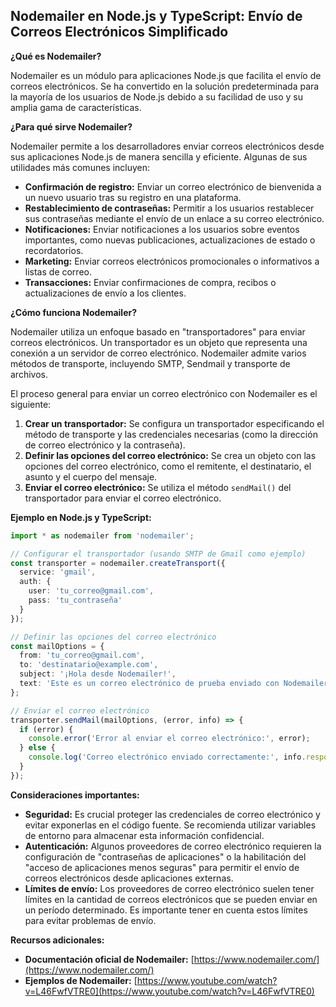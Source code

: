 ## Nodemailer en Node.js y TypeScript: Envío de Correos Electrónicos Simplificado

**¿Qué es Nodemailer?**

Nodemailer es un módulo para aplicaciones Node.js que facilita el envío de correos electrónicos. Se ha convertido en la solución predeterminada para la mayoría de los usuarios de Node.js debido a su facilidad de uso y su amplia gama de características.

**¿Para qué sirve Nodemailer?**

Nodemailer permite a los desarrolladores enviar correos electrónicos desde sus aplicaciones Node.js de manera sencilla y eficiente. Algunas de sus utilidades más comunes incluyen:

* **Confirmación de registro:** Enviar un correo electrónico de bienvenida a un nuevo usuario tras su registro en una plataforma.
* **Restablecimiento de contraseñas:** Permitir a los usuarios restablecer sus contraseñas mediante el envío de un enlace a su correo electrónico.
* **Notificaciones:** Enviar notificaciones a los usuarios sobre eventos importantes, como nuevas publicaciones, actualizaciones de estado o recordatorios.
* **Marketing:** Enviar correos electrónicos promocionales o informativos a listas de correo.
* **Transacciones:** Enviar confirmaciones de compra, recibos o actualizaciones de envío a los clientes.

**¿Cómo funciona Nodemailer?**

Nodemailer utiliza un enfoque basado en "transportadores" para enviar correos electrónicos. Un transportador es un objeto que representa una conexión a un servidor de correo electrónico. Nodemailer admite varios métodos de transporte, incluyendo SMTP, Sendmail y transporte de archivos.

El proceso general para enviar un correo electrónico con Nodemailer es el siguiente:

1. **Crear un transportador:** Se configura un transportador especificando el método de transporte y las credenciales necesarias (como la dirección de correo electrónico y la contraseña).
2. **Definir las opciones del correo electrónico:** Se crea un objeto con las opciones del correo electrónico, como el remitente, el destinatario, el asunto y el cuerpo del mensaje.
3. **Enviar el correo electrónico:** Se utiliza el método `sendMail()` del transportador para enviar el correo electrónico.

**Ejemplo en Node.js y TypeScript:**

```typescript
import * as nodemailer from 'nodemailer';

// Configurar el transportador (usando SMTP de Gmail como ejemplo)
const transporter = nodemailer.createTransport({
  service: 'gmail',
  auth: {
    user: 'tu_correo@gmail.com',
    pass: 'tu_contraseña'
  }
});

// Definir las opciones del correo electrónico
const mailOptions = {
  from: 'tu_correo@gmail.com',
  to: 'destinatario@example.com',
  subject: '¡Hola desde Nodemailer!',
  text: 'Este es un correo electrónico de prueba enviado con Nodemailer.'
};

// Enviar el correo electrónico
transporter.sendMail(mailOptions, (error, info) => {
  if (error) {
    console.error('Error al enviar el correo electrónico:', error);
  } else {
    console.log('Correo electrónico enviado correctamente:', info.response);
  }
});
```

**Consideraciones importantes:**

* **Seguridad:** Es crucial proteger las credenciales de correo electrónico y evitar exponerlas en el código fuente. Se recomienda utilizar variables de entorno para almacenar esta información confidencial.
* **Autenticación:** Algunos proveedores de correo electrónico requieren la configuración de "contraseñas de aplicaciones" o la habilitación del "acceso de aplicaciones menos seguras" para permitir el envío de correos electrónicos desde aplicaciones externas.
* **Límites de envío:** Los proveedores de correo electrónico suelen tener límites en la cantidad de correos electrónicos que se pueden enviar en un período determinado. Es importante tener en cuenta estos límites para evitar problemas de envío.

**Recursos adicionales:**

* **Documentación oficial de Nodemailer:** [https://www.nodemailer.com/](https://www.nodemailer.com/)
* **Ejemplos de Nodemailer:** [https://www.youtube.com/watch?v=L46FwfVTRE0](https://www.youtube.com/watch?v=L46FwfVTRE0)

